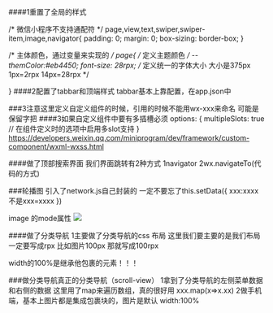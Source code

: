 ####1重置了全局的样式

/* 微信小程序不支持通配符 */
page,view,text,swiper,swiper-item,image,navigator{
    padding: 0;
    margin: 0;
    box-sizing: border-box;
}


/* 主体颜色，通过变量来实现的 */
page{
    /* 定义主题颜色 */
    --themColor:#eb4450;
    font-size: 28rpx;
    /* 定义统一的字体大小  大小是375px
    1px=2rpx
    14px=28rpx */

    
}
####2配置了tabbar和顶端样式
tabbar基本上靠配置，在app.json中

###3注意这里定义自定义组件的时候，引用的时候不能用wx-xxx来命名
可能是保留字把
####3如果自定义组件中要有多插槽必须
options: {
    multipleSlots: true // 在组件定义时的选项中启用多slot支持
  }
  https://developers.weixin.qq.com/miniprogram/dev/framework/custom-component/wxml-wxss.html

####做了顶部搜索界面
我们界面跳转有2种方式
1navigator
2wx.navigateTo(代码的方式)

###轮播图
引入了network.js自己封装的
一定不要忘了this.setData({
    xxx:xxxx
    不是xxx=xxxx
})

image 的mode属性
<image mode="widthFix" src="{{item.image_src}}"/>
  <!-- https://developers.weixin.qq.com/miniprogram/dev/component/image.html -->

  ####做了分类导航
  1主要做了分类导航的css 布局
  这里我们要主要的是我们布局一定要写成rpx
  比如图片100px 那就写成100rpx

  width的100%是继承他包裹的元素！！！

  ###做分类导航真正的分类导航（scroll-view）
  1拿到了分类导航的左侧菜单数据和右侧的数据
  这里用了map来遍历数组，真的很好用
  xxx.map(x=>x.xx)
2做手机端，基本上图片都是集成包裹块的，图片是默认
width:100%